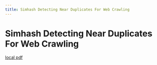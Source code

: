```yaml
---
title: Simhash Detecting Near Duplicates For Web Crawling
---
```


# Simhash Detecting Near Duplicates For Web Crawling

[local pdf](../../../pdfs/simhash-detecting-near-duplicates-for-web-crawling.pdf)
